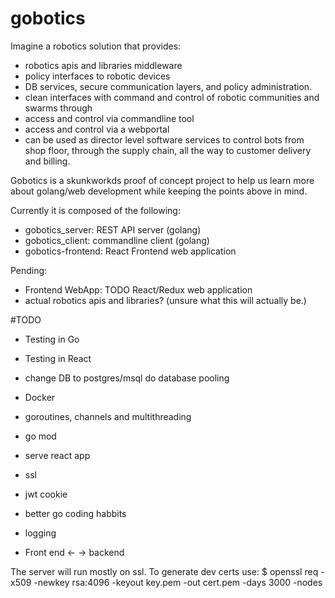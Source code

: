 # gobotics
Imagine a robotics solution that provides:
*  robotics apis and libraries middleware
*  policy interfaces to robotic devices
*  DB services, secure communication layers, and policy administration.
*  clean interfaces with command and control of robotic communities and swarms through
*  access and control via commandline tool
*  access and control via a webportal 
*  can be used as director level software services to control bots from shop floor, through the supply chain, all the way to customer delivery and billing.

Gobotics is a skunkworkds proof of concept project to help us learn more about golang/web development while keeping the points above in mind.

Currently it is composed of the following:
* gobotics_server: REST API server (golang)
* gobotics_client: commandline client (golang)
* gobotics-frontend: React Frontend web application

Pending:
* Frontend WebApp: TODO React/Redux web application
* actual robotics apis and libraries? (unsure what this will actually be.)


#TODO
* Testing in Go
* Testing in React
* change DB to postgres/msql do database pooling

* Docker

* goroutines, channels and multithreading
* go mod
* serve react app

* ssl
* jwt cookie

* better go coding habbits
* logging
* Front end <- -> backend 

The server will run mostly on ssl. To generate dev certs use:
$ openssl req -x509 -newkey rsa:4096 -keyout key.pem -out cert.pem -days 3000 -nodes
